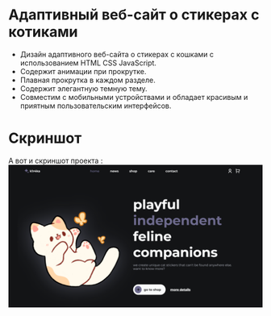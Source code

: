# Адаптивный веб-сайт о стикерах с котиками

- Дизайн адаптивного веб-сайта о стикерах с кошками с использованием HTML CSS JavaScript.
- Содержит анимации при прокрутке.
- Плавная прокрутка в каждом разделе.
- Содержит элегантную темную тему.
- Совместим с мобильными устройствами и обладает красивым и приятным пользовательским интерфейсов.

# Скриншот
А вот и скриншот проекта : 
![screenshot](screenshot.png)

